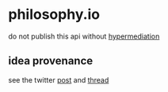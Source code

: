 # philosophy.io

do not publish this api without [hypermediation][hateoas]

## idea provenance

see the twitter [post][twt] and [thread][thrd]


[hateoas]: http://www.amundsen.com/talks/2016-04-sacon-patterns/2016-04-sacon-patterns.pdf
[thrd]: https://threadreaderapp.com/thread/1552477287253217280.html
[twt]: https://twitter.com/shengokai/status/1552477287253217280
